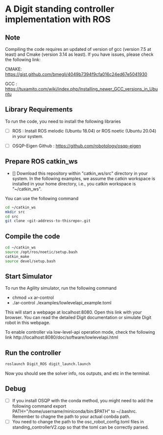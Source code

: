 
# A Digit standing controller implementation with ROS

## Note
Compiling the code requires an updated of version of gcc (version 7.5 at least) and Cmake (version 3.14 as least). If you have issues, please check the following link:

CMAKE: https://gist.github.com/bmegli/4049b7394f9cfa016c24ed67e5041930

GCC  : https://tuxamito.com/wiki/index.php/Installing_newer_GCC_versions_in_Ubuntu

## Library Requirements
To run the code, you need to install the following libraries 

- [ ] ROS                     : Install ROS melodic (Ubuntu 18.04) or ROS noetic (Ubuntu 20.04) in your system.
- [ ] OSQP-Eigen Github       : https://github.com/robotology/osqp-eigen


## Prepare ROS catkin_ws
- [] Download this repository within "catkin_ws/src" directory in your system. In the following examples, we assume the catkin workspace is installed in your home directory, i.e., you catkin workspace is "~/catkin_ws".

You can use the following command
```bash
cd ~/catkin_ws
mkdir src
cd src
git clone <git-address-to-thisrepo>.git
```

## Compile the code
```bash
cd ~/catkin_ws
source /opt/ros/noetic/setup.bash
catkin_make
source devel/setup.bash
```


## Start Simulator
To run the Agility simulator, run the following command
- chmod +x ar-control
- ./ar-control ./examples/lowlevelapi_example.toml

This will start a webpage at localhost:8080. Open this link with your browser. You can read the detailed Digit documentation or simulate Digit robot in this webpage.

To enable controller via low-level-api operation mode, check the following link http://localhost:8080/doc/software/lowlevelapi.html

## Run the controller
```bash
roslaunch Digit_ROS digit_launch.launch 
```
Now you should see the solver info, ros outputs, and etc in the terminal.

## Debug
- [ ] If you install OSQP with the conda method, you might need to add the following command export PATH="/home/username/miniconda/bin:$PATH" to ~/.bashrc. Remember to chagne the path to your actual conbda path.
- [ ] You need to change the path to the osc_robot_config.toml files in standing_controllerV2.cpp so that the toml can be correctly parsed.

